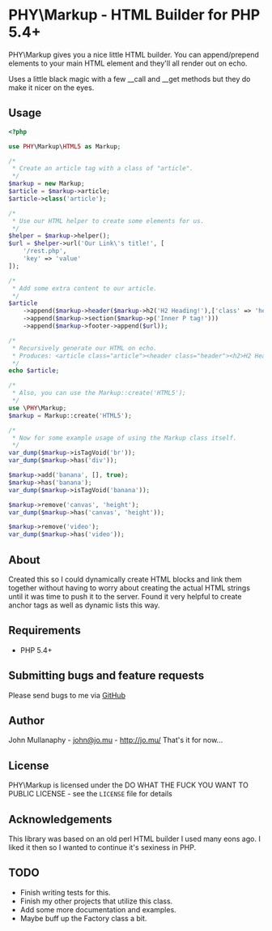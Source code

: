 PHY\Markup - HTML Builder for PHP 5.4+
================================================================================


PHY\Markup gives you a nice little HTML builder. You can append/prepend elements
to your main HTML element and they'll all render out on echo.

Uses a little black magic with a few __call and __get methods but they do make
it nicer on the eyes.

Usage
-----

```php
<?php

use PHY\Markup\HTML5 as Markup;

/*
 * Create an article tag with a class of "article".
 */
$markup = new Markup;
$article = $markup->article;
$article->class('article');

/*
 * Use our HTML helper to create some elements for us.
 */
$helper = $markup->helper();
$url = $helper->url('Our Link\'s title!', [
    '/rest.php',
    'key' => 'value'
]);

/*
 * Add some extra content to our article.
 */
$article
    ->append($markup->header($markup->h2('H2 Heading!'),['class' => 'header'))
    ->append($markup->section($markup->p('Inner P tag!')))
    ->append($markup->footer->append($url));

/*
 * Recursively generate our HTML on echo.
 * Produces: <article class="article"><header class="header"><h2>H2 Heading!</h2></header><section><p>Inner P tag!</p></section><footer><a href="/rest.php?key=value">Our Link's Title!</a></footer></article>
 */
echo $article;

/*
 * Also, you can use the Markup::create('HTML5');
 */
use \PHY\Markup;
$markup = Markup::create('HTML5');

/*
 * Now for some example usage of using the Markup class itself.
 */
var_dump($markup->isTagVoid('br'));
var_dump($markup->has('div'));

$markup->add('banana', [], true);
$markup->has('banana');
var_dump($markup->isTagVoid('banana'));

$markup->remove('canvas', 'height');
var_dump($markup->has('canvas', 'height'));

$markup->remove('video');
var_dump($markup->has('video'));
```


About
-----

Created this so I could dynamically create HTML blocks and link them together
without having to worry about creating the actual HTML strings until it was time
to push it to the server. Found it very helpful to create anchor tags as well as
dynamic lists this way.

Requirements
------------

- PHP 5.4+

Submitting bugs and feature requests
------------------------------------

Please send bugs to me via
[GitHub](https://github.com/mullanaphy/markup/issues)

Author
------

John Mullanaphy - <john@jo.mu> - <http://jo.mu/>
That's it for now...

License
-------

PHY\Markup is licensed under the DO WHAT THE FUCK YOU WANT TO PUBLIC LICENSE -
see the `LICENSE` file for details

Acknowledgements
----------------

This library was based on an old perl HTML builder I used many eons ago. I liked
it then so I wanted to continue it's sexiness in PHP.

TODO
----

- Finish writing tests for this.
- Finish my other projects that utilize this class.
- Add some more documentation and examples.
- Maybe buff up the Factory class a bit.